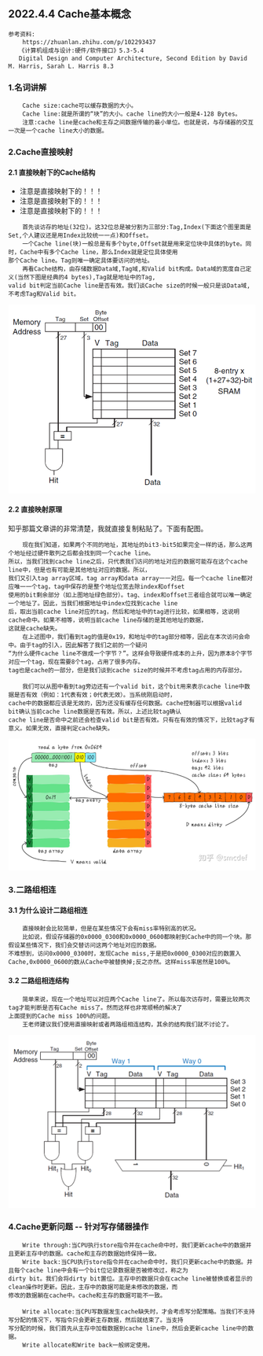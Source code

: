 ## 2022.4.4 Cache基本概念

```
参考资料:
    https://zhuanlan.zhihu.com/p/102293437
   《计算机组成与设计:硬件/软件接口》5.3-5.4
   Digital Design and Computer Architecture, Second Edition by David M. Harris, Sarah L. Harris 8.3
```

### 1.名词讲解

```
    Cache size:cache可以缓存数据的大小。
    Cache line:就是所谓的“块”的大小。cache line的大小一般是4-128 Bytes。
    注意:cache line是cache和主存之间数据传输的最小单位。也就是说，与存储器的交互一次是一个cache line大小的数据。
```

### 2.Cache直接映射

#### 2.1 直接映射下的Cache结构

- 注意是直接映射下的！！！
- 注意是直接映射下的！！！
- 注意是直接映射下的！！！
```
    首先谈访存的地址(32位)。这32位总是被分割为三部分:Tag,Index(下面这个图里面是Set,个人建议还是用Index比较统一一点)和Offset。
    一个Cache line(块)一般总是有多个byte,Offset就是用来定位块中具体的byte。同时，Cache中有多个Cache line，那么Index就是定位具体使用
那个Cache line。Tag则唯一确定具体要访问的地址。
    再看Cache结构，由存储数据Data域,Tag域,和Valid bit构成。Data域的宽度自己定义(当然下图是经典的4 bytes),Tag就是地址中的Tag,
valid bit判定当前Cache line是否有效。我们谈Cache size的时候一般只是谈Data域,不考虑Tag和Valid bit。
```
![Cache Structure.png](图片/Cache%20Structure.png)

#### 2.2 直接映射原理
知乎那篇文章讲的非常清楚，我就直接复制粘贴了。下面有配图。
```
    现在我们知道，如果两个不同的地址，其地址的bit3-bit5如果完全一样的话，那么这两个地址经过硬件散列之后都会找到同一个cache line。
所以，当我们找到cache line之后，只代表我们访问的地址对应的数据可能存在这个cache line中，但是也有可能是其他地址对应的数据。所以，
我们又引入tag array区域，tag array和data array一一对应。每一个cache line都对应唯一一个tag，tag中保存的是整个地址位宽去除index和offset
使用的bit剩余部分（如上图地址绿色部分）。tag、index和offset三者组合就可以唯一确定一个地址了。因此，当我们根据地址中index位找到cache line
后，取出当前cache line对应的tag，然后和地址中的tag进行比较，如果相等，这说明cache命中。如果不相等，说明当前cache line存储的是其他地址的数据，
这就是cache缺失。
    在上述图中，我们看到tag的值是0x19，和地址中的tag部分相等，因此在本次访问会命中。由于tag的引入，因此解答了我们之前的一个疑问
“为什么硬件cache line不做成一个字节？”。这样会导致硬件成本的上升，因为原本8个字节对应一个tag，现在需要8个tag，占用了很多内存。
tag也是cache的一部分，但是我们谈到cache size的时候并不考虑tag占用的内存部分。

    我们可以从图中看到tag旁边还有一个valid bit，这个bit用来表示cache line中数据是否有效（例如：1代表有效；0代表无效）。当系统刚启动时，
cache中的数据都应该是无效的，因为还没有缓存任何数据。cache控制器可以根据valid bit确认当前cache line数据是否有效。所以，上述比较tag确认
cache line是否命中之前还会检查valid bit是否有效。只有在有效的情况下，比较tag才有意义。如果无效，直接判定cache缺失。
```
![Cache直接映射.png](图片/Cache直接映射.png)

### 3.二路组相连
#### 3.1 为什么设计二路组相连
```
    直接映射会比较简单，但是在某些情况下会有miss率特别高的状况。
    比如说，假设存储器的0x0000_0300和0x0000_0600都映射到Cache中的同一个块。那假设某些情况下，我们会交替访问这两个地址对应的数据。
不难想到，访问0x0000_0300时，发现Cache miss,于是把0x0000_0300对应的数置入Cache,0x0000_0600的数从Cache中被替换掉;反之亦然。这样miss率居然是100%。
```

#### 3.2 二路组相连结构
```
    简单来说，现在一个地址可以对应两个Cache line了。所以每次访存时，需要比较两次tag才能判断是否有Cache miss了。然而这样也非常顺畅的解决了
上面提到的Cache miss 100%的问题。
    王老师建议我们使用直接映射或者两路组相连结构，其余的结构我们就不讨论了。
```
![Cache Structure2.png](图片/Cache%20Structure2.png)

### 4.Cache更新问题 -- 针对写存储器操作
```
    Write through:当CPU执行store指令并在cache命中时，我们更新cache中的数据并且更新主存中的数据。cache和主存的数据始终保持一致。
    Write back:当CPU执行store指令并在cache命中时，我们只更新cache中的数据。并且每个cache line中会有一个bit位记录数据是否被修改过，称之为
dirty bit。我们会将dirty bit置位。主存中的数据只会在cache line被替换或者显示的clean操作时更新。因此，主存中的数据可能是未修改的数据，而
修改的数据躺在cache中。cache和主存的数据可能不一致。
    
    Write allocate:当CPU写数据发生cache缺失时，才会考虑写分配策略。当我们不支持写分配的情况下，写指令只会更新主存数据，然后就结束了。当支持
写分配的时候，我们首先从主存中加载数据到cache line中，然后会更新cache line中的数据。
    Write allocate和Write back一般绑定使用。
```


